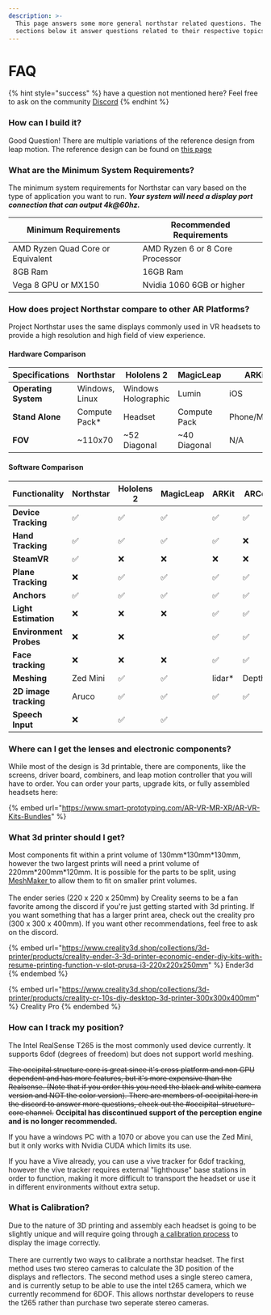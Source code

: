 ```yaml
---
description: >-
  This page answers some more general northstar related questions. The other
  sections below it answer questions related to their respective topics.
---
```


# FAQ

{% hint style="success" %}
have a question not mentioned here? Feel free to ask on the community [Discord](https://discord.gg/9TtZhb4)
{% endhint %}

### How can I build it?

Good Question! There are multiple variations of the reference design from leap motion. The reference design can be found on [this page ](../mechanical/release-3/)

### What are the Minimum System Requirements?

The minimum system requirements for Northstar can vary based on the type of application you want to run. _**Your system will need a display port connection that can output 4k@60hz.**_&#x20;

| Minimum Requirements              | Recommended Requirements        |
| --------------------------------- | ------------------------------- |
| AMD Ryzen Quad Core or Equivalent | AMD Ryzen 6 or 8 Core Processor |
| 8GB Ram                           | 16GB Ram                        |
| Vega 8 GPU or MX150               | Nvidia 1060 6GB or higher       |

### How does project Northstar compare to other AR Platforms?

Project Northstar uses the same displays commonly used in VR headsets to provide a high resolution and high field of view experience.&#x20;

#### Hardware Comparison

| Specifications       | Northstar      | Hololens 2          | MagicLeap     | ARKit        | ARCore       |
| -------------------- | -------------- | ------------------- | ------------- | ------------ | ------------ |
| **Operating System** | Windows, Linux | Windows Holographic | Lumin         | iOS          | Android      |
| **Stand Alone**      | Compute Pack\* | Headset             | Compute Pack  | Phone/Mobile | Phone/Mobile |
| **FOV**              | \~110x70       | \~52 Diagonal       | \~40 Diagonal | N/A          | N/A          |

#### Software Comparison

| Functionality          | Northstar | Hololens 2 | MagicLeap | ARKit   | ARCore   |
| ---------------------- | --------- | ---------- | --------- | ------- | -------- |
| **Device Tracking**    | ✅         | ✅          | ✅         | ✅       | ✅        |
| **Hand Tracking**      | ✅         | ✅          | ✅         | ✅       | ❌        |
| **SteamVR**            | ✅         | ❌          | ❌         | ❌       | ❌        |
| **Plane Tracking**     | ❌         | ✅          | ✅         | ✅       | ✅        |
| **Anchors**            | ✅         | ✅          | ✅         | ✅       | ✅        |
| **Light Estimation**   | ❌         | ❌          | ❌         | ✅       | ✅        |
| **Environment Probes** | ❌         | ❌          |           | ✅       | ✅        |
| **Face tracking**      | ❌         | ❌          | ❌         | ✅       | ✅        |
| **Meshing**            | Zed Mini  | ✅          | ✅         | lidar\* | DepthKit |
| **2D image tracking**  | Aruco     | ✅          | ✅         | ✅       | ✅        |
| **Speech Input**       | ❌         | ✅          | ✅         |         |          |

### Where can I get the lenses and electronic components?

While most of the design is 3d printable, there are components, like the screens, driver board, combiners, and leap motion controller that you will have to order. You can order your parts, upgrade kits, or fully assembled headsets here:&#x20;

{% embed url="https://www.smart-prototyping.com/AR-VR-MR-XR/AR-VR-Kits-Bundles" %}

### What 3d printer should I get?

Most components fit within a print volume of 130mm\*130mm\*130mm, however the two largest prints will need a print volume of 220mm\*200mm\*120mm. It is possible for the parts to be split, using [MeshMaker ](https://www.youtube.com/watch?v=afLolx2OEKE\&feature=youtu.be\&t=93)to allow them to fit on smaller print volumes. \
\
The ender series (220 x 220 x 250mm) by Creality seems to be a fan favorite among the discord if you're just getting started with 3d printing. If you want something that has a larger print area, check out the creality pro (300 x 300 x 400mm). If you want other recommendations, feel free to ask on the discord.

{% embed url="https://www.creality3d.shop/collections/3d-printer/products/creality-ender-3-3d-printer-economic-ender-diy-kits-with-resume-printing-function-v-slot-prusa-i3-220x220x250mm" %}
Ender3d
{% endembed %}

{% embed url="https://www.creality3d.shop/collections/3d-printer/products/creality-cr-10s-diy-desktop-3d-printer-300x300x400mm" %}
Creality Pro
{% endembed %}

### How can I track my position?

The Intel RealSense T265 is the most commonly used device currently. It supports 6dof (degrees of freedom) but does not support world meshing.&#x20;

~~The occipital structure core is great since it's cross platform and non GPU dependent and has more features, but it's more expensive than the Realsense. (Note that if you order this you need the black and white camera version and NOT the color version). There are members of occipital here in the discord to answer more questions, check out the #occipital-structure-core channel.~~ **Occipital has discontinued support of the perception engine and is no longer recommended.**&#x20;

If you have a windows PC with a 1070 or above you can use the Zed Mini, but it only works with Nvidia CUDA which limits its use.

If you have a Vive already, you can use a vive tracker for 6dof tracking, however the vive tracker requires external "lighthouse" base stations in order to function, making it more difficult to transport the headset or use it in different environments without extra setup.

### What is Calibration?

Due to the nature of 3D printing and assembly each headset is going to be slightly unique and will require going through [a calibration process](../calibration/getting-started/) to display the image correctly. \
\
There are currently two ways to calibrate a northstar headset. The first method uses two stereo cameras to calculate the 3D position of the displays and reflectors. The second method uses a single stereo camera, and is currently setup to be able to use the intel t265 camera, which we currently recommend for 6DOF. This allows northstar developers to reuse the t265 rather than purchase two seperate stereo cameras.&#x20;
